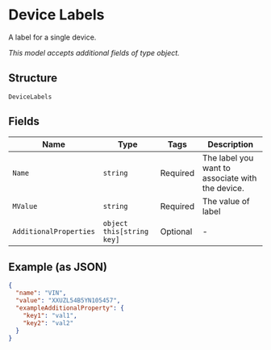 
# Device Labels

A label for a single device.

*This model accepts additional fields of type object.*

## Structure

`DeviceLabels`

## Fields

| Name | Type | Tags | Description |
|  --- | --- | --- | --- |
| `Name` | `string` | Required | The label you want to associate with the device. |
| `MValue` | `string` | Required | The value of label |
| `AdditionalProperties` | `object this[string key]` | Optional | - |

## Example (as JSON)

```json
{
  "name": "VIN",
  "value": "XXUZL54B5YN105457",
  "exampleAdditionalProperty": {
    "key1": "val1",
    "key2": "val2"
  }
}
```

